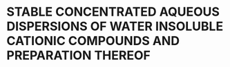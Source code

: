 # STABLE CONCENTRATED AQUEOUS DISPERSIONS OF WATER INSOLUBLE CATIONIC COMPOUNDS AND PREPARATION THEREOF